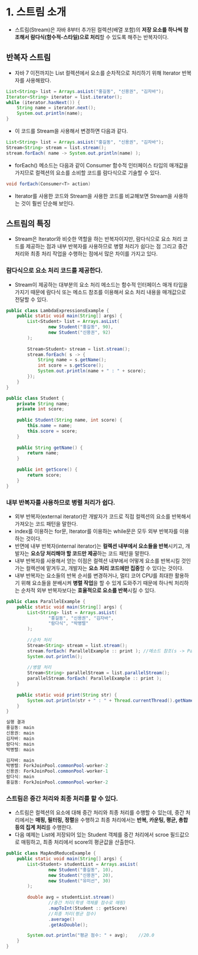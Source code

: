 # 1. 스트림 소개
- 스트림(Stream)은 자바 8부터 추가된 컬렉션(배열 포함)의 **저장 요소를 하나씩 참조해서 람다식(함수적-스타일)으로 처리**할 수 있도록 해주는 반복자이다.

## 반복자 스트림
- 자바 7 이전까지는 List<String> 컬렉션에서 요소를 순차적으로 처리하기 위해 Iterator 반복자를 사용해왔다.
```java
List<String> list = Arrays.asList("홍길동", "신용권", "김자바");
Iterator<String> iterator = list.iterator();
while (iterator.hasNext()) {
    String name = iterator.next();
    System.out.println(name);
}
```
- 이 코드를 Stream을 사용해서 변경하면 다음과 같다.
```java
List<String> list = Arrays.asList("홍길동", "신용권", "김자바");
Stream<String> stream = list.stream();
stream.forEach( name -> System.out.println(name) );
```
- forEach() 메소드는 다음과 같이 Consumer 함수적 인터페이스 타입의 매개값을 가지므로 컬렉션의 요소를 소비할 코드를 람다식으로 기술할 수 있다.
```java
void forEach(Consumer<T> action)
```
- Iterator를 사용한 코드와 Stream을 사용한 코드를 비교해보면 Stream을 사용하는 것이 훨씬 단순해 보인다.

## 스트림의 특징
- Stream은 Iterator와 비슷한 역할을 하는 반복자이지만, 람다식으로 요소 처리 코드를 제공하는 점과 내부 반복자를 사용하므로 병렬 처리가 쉽다는 점 그리고 중간 처리와 최종 처리 작업을 수행하는 점에서 많은 차이를 가지고 있다.

### 람다식으로 요소 처리 코드를 제공한다.
- Stream이 제공하는 대부분의 요소 처리 메소드는 함수적 인터페이스 매개 타입을 가지기 때문에 람다식 또는 메소드 참조를 이용해서 요소 처리 내용을 매개값으로 전달할 수 있다.
```java
public class LambdaExpressionsExample {
    public static void main(String[] args) {
        List<Student> list = Arrays.asList(
                new Student("홍길동", 90),
                new Student("신용권", 92)
        );
        
        Stream<Student> stream = list.stream();
        stream.forEach( s -> {
            String name = s.getName();
            int score = s.getScore();
            System.out.println(name + " : " + score);
        });
    }
}

public class Student {
    private String name;
    private int score;
    
    public Student(String name, int score) {
        this.name = name;
        this.score = score;
    }
    
    public String getName() {
        return name;
    }
    
    public int getScore() {
        return score;
    }
}
```

### 내부 반복자를 사용하므로 병렬 처리가 쉽다.
- 외부 반복자(external iterator)란 개발자가 코드로 직접 컬렉션의 요소를 반복해서 가져오는 코드 패턴을 말한다.
- index를 이용하는 for문, Iterator를 이용하는 while문은 모두 외부 반복자를 이용하는 것이다.
- 반면에 내부 반복자(internal iterator)는 **컬렉션 내부에서 요소들을 반복**시키고, 개발자는 **요소당 처리해야 할 코드만 제공**하는 코드 패턴을 말한다.
- 내부 반복자를 사용해서 얻는 이점은 컬렉션 내부에서 어떻게 요소를 반복시킬 것인가는 컬렉션에 맡겨두고, 개발자는 **요소 처리 코드에만 집중**할 수 있다는 것이다.
- 내부 반복자는 요소들의 반복 순서를 변경하거나, 멀티 코어 CPU를 최대한 활용하기 위해 요소들을 분배시켜 **병렬 작업**을 할 수 있게 도와주기 때문에 하나씩 처리하는 순차적 외부 반복자보다는 **효율적으로 요소를 반복**시킬 수 있다.
```java
public class ParallelExample {
    public static void main(String[] args) {
        List<String> list = Arrays.asList(
                "홍길동", "신용권", "김자바",
                "람다식", "박병렬"
        );
        
        //순차 처리
        Stream<String> stream = list.stream();
        stream.forEach( ParallelExample :: print ); //메소드 참조(s -> ParallelExample.print(s)와 동일)
        System.out.println();
        
        //병렬 처리
        Stream<String> parallelStream = list.parallelStream();
        parallelStream.forEach( ParallelExample :: print );
    }
    
    public static void print(String str) {
        System.out.println(str + " : " + Thread.currentThread().getName());
    }
}

실행 결과
홍길동: main
신용권: main
김자바: main
람다식: main
박병렬: main

김자바: main
박병렬: ForkJoinPool.commonPool-worker-2
신용권: ForkJoinPool.commonPool-worker-1
람다식: main
홍길동: ForkJoinPool.commonPool-worker-2
```

### 스트림은 중간 처리와 최종 처리를 할 수 있다.
- 스트림은 컬렉션의 요소에 대해 중간 처리와 최종 처리를 수행할 수 있는데, 중간 처리에서는 **매핑, 필터링, 정렬**을 수행하고 최종 처리에서는 **반복, 카운팅, 평균, 총합 등의 집계 처리**를 수행한다.
- 다음 예제는 List에 저장되어 있는 Student 객체를 중간 처리에서 scroe 필드값으로 매핑하고, 최종 처리에서 score의 평균값을 산출한다.
```java
public class MapAndReduceExample {
    public static void main(String[] args) {
        List<Student> studentList = Arrays.asList(
                new Student("홍길동", 10),
                new Student("신용권", 20),
                new Student("유미선", 30)
        );
        
        double avg = studentList.stream()
                //중간 처리(학생 객체를 점수로 매핑)
                .mapToInt(Student :: getScore)
                //최종 처리(평균 점수)
                .average()
                .getAsDouble();

        System.out.println("평균 점수: " + avg);    //20.0
    }
}
```
